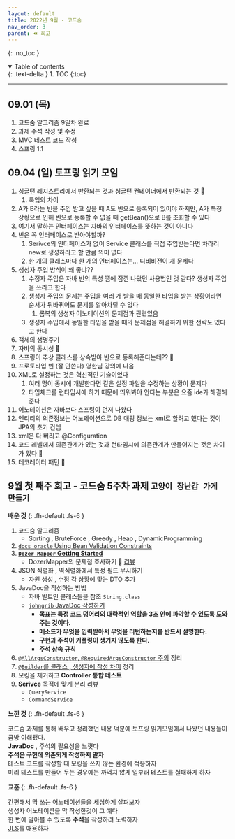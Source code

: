 ```yaml
---
layout: default
title: 2022년 9월 - 코드숨
nav_order: 3
parent: ⏪ 회고
---
```

{: .no_toc }

<details open markdown="block">
  <summary>
    Table of contents
  </summary>
  {: .text-delta }
1. TOC
{:toc}
</details>

---

## **09.01 (목)**
1. 코드숨 알고리즘 9일차 완료
2. 과제 주석 작성 및 수정
3. MVC 테스트 코드 작성
4. 스프링 1.1

## **09.04 (일)** 토프링 읽기 모임
1. 싱글턴 레지스트리에서 반환되는 것과 싱글턴 컨테이너에서 반환되는 것 📌
    1. 룩업의 차이
2. A가 B라는 빈을 주입 받고 싶을 때 A도 빈으로 등록되어 있어야 하지만, A가 특정 상황으로 인해 빈으로 등록할 수 없을 때 getBean()으로 B를 조회할 수 있다
3. 여기서 말하는 인터페이스는 자바의 인터페이스를 뜻하는 것이 아니다
4. 빈은 꼭 인터페이스로 받아야할까?
    1. Serivce의 인터페이스가 없이 Service 클래스를 직접 주입받는다면 차라리 new로 생성하라고 할 만큼 의미 없다
    2. 한 개의 클래스마다 한 개의 인터페이스는… 디비비전이 개 문제다
5. 생성자 주입 방식이 왜 좋냐??
    1. 수정자 주입은 자바 빈의 특성 떔에 잠깐 나왔던 사용법인 것 같다? 생성자 주입을 쓰라고 한다
    2. 생성자 주입의 문제는 주입을 여러 개 받을 때 동일한 타입을 받는 상황이라면 순서가 뒤바뀌어도 문제를 알아차릴 수 없다
        1. 롬복의 생성자 어노테이션의 문제점과 관련있음
    3. 생성자 주입에서 동일한 타입을 받을 때의 문제점을 해결하기 위한 전략도 있다고 한다
6. 객체의 생명주기
7. 자바의 동시성 🚩
8. 스프링이 추상 클래스를 상속받아 빈으로 등록해준다는데?? 🚩
9. 프로토타입 빈 (잘 안쓴다) 영한님 강의에 나옴
10. XML로 설정하는 것은 혁신적인 기술이었다
    1. 여러 명이 동시에 개발한다면 같은 설정 파일을 수정하는 상황이 문제다
    2. 타입체크를 런타임시에 하기 때문에 띄워봐야 안다는 부분은 요즘 ide가 해결해준다
11. 어노테이션은 자바보다 스프링이 먼저 나왔다
12. 엔티티의 의존정보는 어노테이션으로 DB 매핑 정보는 xml로 할려고 했다는 것이 JPA의 초기 컨셉
13. xml은 다 버리고 @Configuration
14. 코드 레벨에서 의존관계가 있는 것과 런타임시에 의존관계가 만들어지는 것은 차이가 있다 📌
15. 데코레이터 패턴 🚩

## **9월 첫 째주 회고** - 코드숨 5주차 과제 `고양이 장난감 가게 만들기`

**배운 것**
{: .fh-default .fs-6 }

1. 코드숨 알고리즘
   - Sorting , BruteForce , Greedy , Heap , DynamicProgramming
2. [`docs oracle` Using Bean Validation Constraints](https://docs.oracle.com/javaee/7/tutorial/bean-validation001.htm)
3. [**`Dozer Mapper` Getting Started**](https://dozermapper.github.io/gitbook/documentation/gettingstarted.html)
   - DozerMapper의 문제점 조사하기 🚩 [리뷰](https://github.com/CodeSoom/spring-week5-assignment-1/pull/75#discussion_r961656565)
4. JSON 직렬화 , 역직렬화에서 특정 필드 무시하기
   - 자원 생성 , 수정 각 상황에 맞는 DTO 추가
5. JavaDoc을 작성하는 방법
   - 자바 빌트인 클래스들을 참조 `String.class`
   - [`johngrib` JavaDoc 작성하기](https://johngrib.github.io/wiki/java/javadoc/)
     - **목표는 특정 코드 덩어리의 대략적인 역할을 3초 안에 파악할 수 있도록 도와주는 것이다.**
     - **메소드가 무엇을 입력받아서 무엇을 리턴하는지를 반드시 설명한다.**
     - **구현과 주석이 커플링이 생기지 않도록 한다.**
     - **주석 상속 규칙**
6. [`@AllArgsConstructor`, `@RequiredArgsConstructor` 주의](https://jdalma.github.io/docs/algorithmTheory/lombok/#allargsconstructor-requiredargsconstructor-%EC%82%AC%EC%9A%A9%EA%B8%88%EC%A7%80) 정리 
7. [`@Builder`를 클래스 , 생성자에 작성 차이](https://jdalma.github.io/docs/algorithmTheory/lombok/#builder-%ED%81%B4%EB%9E%98%EC%8A%A4%EC%97%90-%EC%9E%91%EC%84%B1%ED%95%98%EB%8A%94-%EA%B2%83%EA%B3%BC-%EB%A9%94%EC%84%9C%EB%93%9C%EC%97%90-%EC%9E%91%EC%84%B1%ED%95%98%EB%8A%94-%EA%B2%83%EC%9D%98-%EC%B0%A8%EC%9D%B4%EC%A0%90) 정리
8. 모킹을 제거하고 **Controller 통합 테스트**
9. **Serivce** 목적에 맞게 분리 [리뷰](https://github.com/CodeSoom/spring-week5-assignment-1/pull/75#discussion_r958434890)
   - `QueryService`
   - `CommandService`

**느낀 것**
{: .fh-default .fs-6 }

코드숨 과제를 통해 배우고 정리했던 내용 덕분에 토프링 읽기모임에서 나왔던 내용들이 금방 이해됐다. <br>
**JavaDoc** , 주석의 필요성을 느꼇다 <br>
**주석은 구현에 의존되게 작성하지 말자** <br>
테스트 코드를 작성할 때 모킹을 쓰지 않는 환경에 적응하자 <br>
미리 테스트를 만들어 두는 경우에는 까먹지 않게 일부러 테스트를 실패하게 하자<br>

**교훈**
{: .fh-default .fs-6 }

간편해서 막 쓰는 어노테이션들을 세심하게 살펴보자 <br>
생성자 어노테이션을 막 작성한것이 그 예다 <br>
한 번에 알아볼 수 있도록 **주석**을 작성하려 노력하자 <br>
[JLS](https://docs.oracle.com/javase/specs/)를 애용하자